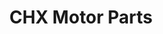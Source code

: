 ---
title: "CHX Motor Parts"
url: /ilawod-area-poblacion/chx-motor-parts-mh-del-pilar-street/
shop: motorcycle
---